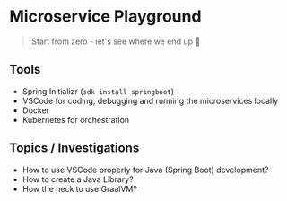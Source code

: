 # Microservice Playground

> Start from zero - let's see where we end up 🤪


## Tools

- Spring Initializr (`sdk install springboot`)
- VSCode for coding, debugging and running the microservices locally
- Docker
- Kubernetes for orchestration

## Topics / Investigations

- How to use VSCode properly for Java (Spring Boot) development?
- How to create a Java Library?
- How the heck to use GraalVM?